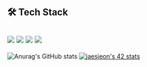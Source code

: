 ## 🛠️ Tech Stack
<img src="https://img.shields.io/badge/C-A8B9CC?style=for-the-badge&logo=C&logoColor=FFFFFF"/> <img src="https://img.shields.io/badge/TypeScript-3178C6?style=for-the-badge&logo=Typescript&logoColor=FFFFFF"/> <img src="https://img.shields.io/badge/React-0088CC?style=for-the-badge&logo=React&logoColor=FFFFFF"/> <img src="https://img.shields.io/badge/Redux-764ABC?style=for-the-badge&logo=Redux&logoColor=FFFFFF"/>
---
![Anurag's GitHub stats](https://github-readme-stats.vercel.app/api?username=Oris482&show_icons=true&theme=radical)
[![jaesjeon's 42 stats](https://badge42.vercel.app/api/v2/cla2ehfnp00440gkv2n649tk1/stats?cursusId=21&coalitionId=85)](https://github.com/JaeSeoKim/badge42)


<!--
**Oris482/Oris482** is a ✨ _special_ ✨ repository because its `README.md` (this file) appears on your GitHub profile.

Here are some ideas to get you started:

- 🔭 I’m currently working on ...
- 🌱 I’m currently learning ...
- 👯 I’m looking to collaborate on ...
- 🤔 I’m looking for help with ...
- 💬 Ask me about ...
- 📫 How to reach me: ...
- 😄 Pronouns: ...
- ⚡ Fun fact: ...
-->
